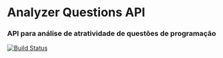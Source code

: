 # Analyzer Questions API

### API para análise de atratividade de questões de programação
[![Build Status](https://travis-ci.org/AnalyzerQuestions/AnalyzerQuestionsAPI.svg?branch=master)](https://travis-ci.org/AnalyzerQuestions/AnalyzerQuestionsAPI)








